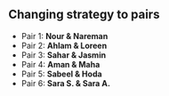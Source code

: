 ## Changing strategy to pairs

- Pair 1: **Nour & Nareman**
- Pair 2: **Ahlam & Loreen**
- Pair 3: **Sahar & Jasmin**
- Pair 4: **Aman & Maha**
- Pair 5: **Sabeel & Hoda**
- Pair 6: **Sara S. & Sara A.**
